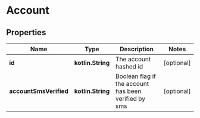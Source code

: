 
# Account

## Properties
Name | Type | Description | Notes
------------ | ------------- | ------------- | -------------
**id** | **kotlin.String** | The account hashed id |  [optional]
**accountSmsVerified** | **kotlin.String** | Boolean flag if the account has been verified by sms |  [optional]



